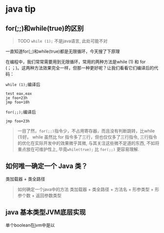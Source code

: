 # java tip

## for(;;)和while(true)的区别

> TODO `while (1);` 不是java语言, 此处可能不对

一直知道for(;;)和while(true)都是无限循环，今天搜了下原理

在编程中，我们常常需要用到无限循环，常用的两种方法是while (1) 和 for (；；)。这两种方法效果完全一样，但那一种更好呢？让我们看看它们编译后的代码：

`while (1);`编译后

   ```assembly
   test eax,eax
   je foo+23h
   jmp foo+18h
   ```

`for(;;);`编译后

   ```assembly
   jmp foo+23h
   ```

> 一目了然，`for(;;)`指令少，不占用寄存器，而且没有判断跳转，比while (1)好。
> while 虽然比 for 指令多了三行，但也仅仅多了三行指令, 三行指令的优化在实际开发中的效果微乎其微, 与其关注这些微不足道的东西, 不如将重点放在可维护性上, 毕竟`while(true);` 比 `for(;;)` 更容易理解.

## 如何唯一确定一个 Java 类？

类加载器 + 类全路径 

> 如何确定一个java中的方法
> 类加载器 + 类全路径 + 方法名 + 形参类型 + 形参个数 + 返回参数类型

## java 基本类型JVM底层实现

单个boolean在jvm中是以
